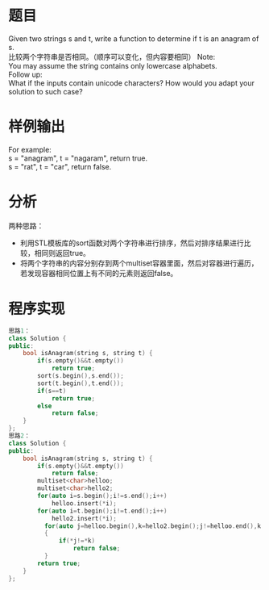 # 题目
Given two strings s and t, write a function to determine if t is an anagram of s.\
比较两个字符串是否相同。（顺序可以变化，但内容要相同）
Note:\
You may assume the string contains only lowercase alphabets.\
Follow up:\
What if the inputs contain unicode characters? How would you adapt your solution to such case?
# 样例输出
For example:\
s = "anagram", t = "nagaram", return true.\
s = "rat", t = "car", return false.
# 分析
两种思路：
* 利用STL模板库的sort函数对两个字符串进行排序，然后对排序结果进行比较，相同则返回true。
* 将两个字符串的内容分别存到两个multiset容器里面，然后对容器进行遍历，若发现容器相同位置上有不同的元素则返回false。
# 程序实现
```cpp
思路1：
class Solution {
public:
    bool isAnagram(string s, string t) {
        if(s.empty()&&t.empty())
            return true;
        sort(s.begin(),s.end());
        sort(t.begin(),t.end());
        if(s==t)
            return true;
        else 
            return false;
    }
};
思路2：
class Solution {
public:
    bool isAnagram(string s, string t) {
        if(s.empty()&&t.empty())
            return false;
        multiset<char>helloo;
        multiset<char>hello2;
        for(auto i=s.begin();i!=s.end();i++)
            helloo.insert(*i);
        for(auto i=t.begin();i!=t.end();i++)
            hello2.insert(*i);
          for(auto j=helloo.begin(),k=hello2.begin();j!=helloo.end(),k!=hello2.end();j++,k++)
          {
              if(*j!=*k)
                  return false;
          }
        return true;
    }
};